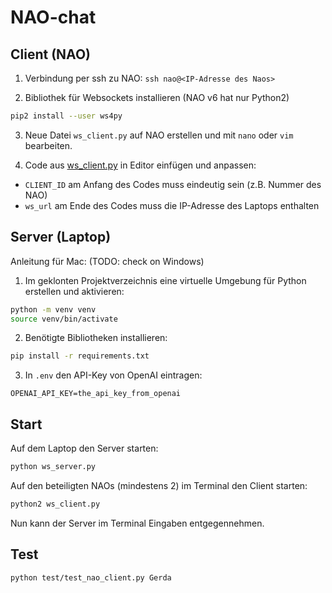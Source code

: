 # NAO-chat

## Client (NAO)

1. Verbindung per ssh zu NAO: `ssh nao@<IP-Adresse des Naos>`

2. Bibliothek für Websockets installieren (NAO v6 hat nur Python2)

```bash
pip2 install --user ws4py
```

3. Neue Datei `ws_client.py` auf NAO erstellen und mit `nano` oder `vim` bearbeiten.

4. Code aus [ws_client.py](ws_client.py) in Editor einfügen und anpassen:

- `CLIENT_ID` am Anfang des Codes muss eindeutig sein (z.B. Nummer des NAO)
- `ws_url` am Ende des Codes muss die IP-Adresse des Laptops enthalten

## Server (Laptop)

Anleitung für Mac: (TODO: check on Windows)

1. Im geklonten Projektverzeichnis eine virtuelle Umgebung für Python erstellen und aktivieren:

```bash
python -m venv venv
source venv/bin/activate
```

2. Benötigte Bibliotheken installieren:

```bash
pip install -r requirements.txt
```

3. In `.env` den API-Key von OpenAI eintragen:

```
OPENAI_API_KEY=the_api_key_from_openai
```

## Start

Auf dem Laptop den Server starten:

```bash
python ws_server.py
```

Auf den beteiligten NAOs (mindestens 2) im Terminal den Client starten:

```bash
python2 ws_client.py
```

Nun kann der Server im Terminal Eingaben entgegennehmen.

## Test

```bash
python test/test_nao_client.py Gerda
```
